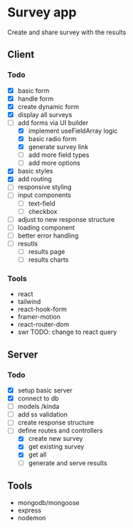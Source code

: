 # Survey app

Create and share survey with the results

## Client

### Todo

- [x] basic form
- [x] handle form
- [x] create dynamic form
- [x] display all surveys
- [ ] add forms via UI builder
  - [x] implement useFieldArray logic
  - [x] basic radio form
  - [x] generate survey link
  - [ ] add more field types
  - [ ] add more options
- [x] basic styles
- [x] add routing
- [ ] responsive styling
- [ ] input components
  - [ ] text-field
  - [ ] checkbox
- [ ] adjust to new response structure
- [ ] loading component
- [ ] better error handling
- [ ] resutls
  - [ ] results page
  - [ ] results charts

### Tools

- react
- tailwind
- react-hook-form
- framer-motion
- react-router-dom
- swr TODO: change to react query

## Server

### Todo

- [x] setup basic server
- [x] connect to db
- [ ] models /kinda
- [ ] add ss validation
- [ ] create response structure
- [ ] define routes and controllers
  - [x] create new survey
  - [x] get existing survey
  - [x] get all
  - [ ] generate and serve results

## Tools

- mongodb/mongoose
- express
- nodemon
